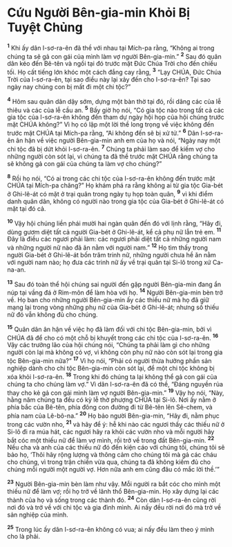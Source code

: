 

# Cứu Người Bên-gia-min Khỏi Bị Tuyệt Chủng
<sup><b>1</b></sup> Khi ấy dân I-sơ-ra-ên đã thề với nhau tại Mích-pa rằng, “Không ai trong chúng ta sẽ gả con gái của mình làm vợ người Bên-gia-min.” <sup><b>2</b></sup> Sau đó quân dân kéo đến Bê-tên và ngồi tại đó trước mặt Đức Chúa Trời cho đến chiều tối. Họ cất tiếng lớn khóc một cách đắng cay rằng, <sup><b>3</b></sup> “Lạy CHÚA, Đức Chúa Trời của I-sơ-ra-ên, tại sao điều này lại xảy đến cho I-sơ-ra-ên? Tại sao ngày nay chúng con bị mất đi một chi tộc?”

<sup><b>4</b></sup> Hôm sau quân dân dậy sớm, dựng một bàn thờ tại đó, rồi dâng các của lễ thiêu và các của lễ cầu an. <sup><b>5</b></sup> Bấy giờ họ nói, “Có gia tộc nào trong tất cả các gia tộc của I-sơ-ra-ên không đến tham dự ngày hội họp của hội chúng trước mặt CHÚA không?” Vì họ có lập một lời thề long trọng về việc không đến trước mặt CHÚA tại Mích-pa rằng, “Ai không đến sẽ bị xử tử.” <sup><b>6</b></sup> Dân I-sơ-ra-ên ân hận về việc người Bên-gia-min anh em của họ và nói, “Ngày nay một chi tộc đã bị dứt khỏi I-sơ-ra-ên. <sup><b>7</b></sup> Chúng ta phải làm sao để kiếm vợ cho những người còn sót lại, vì chúng ta đã thề trước mặt CHÚA rằng chúng ta sẽ không gả con gái của chúng ta làm vợ cho chúng?”

<sup><b>8</b></sup> Rồi họ nói, “Có ai trong các chi tộc của I-sơ-ra-ên không đến trước mặt CHÚA tại Mích-pa chăng?” Họ khám phá ra rằng không ai từ gia tộc Gia-bét ở Ghi-lê-át có mặt ở trại quân trong ngày tụ họp toàn quân, <sup><b>9</b></sup> vì khi điểm danh quân dân, không có người nào trong gia tộc của Gia-bét ở Ghi-lê-át có mặt tại đó cả.

<sup><b>10</b></sup> Vậy hội chúng liền phái mười hai ngàn quân đến đó với lịnh rằng, “Hãy đi, dùng gươm diệt tất cả người Gia-bét ở Ghi-lê-át, kể cả phụ nữ lẫn trẻ em. <sup><b>11</b></sup> Đây là điều các ngươi phải làm: các ngươi phải diệt tất cả những người nam và những người nữ nào đã ăn nằm với người nam.” <sup><b>12</b></sup> Họ tìm thấy trong người Gia-bét ở Ghi-lê-át bốn trăm trinh nữ, những người chưa hề ăn nằm với người nam nào; họ đưa các trinh nữ ấy về trại quân tại Si-lô trong xứ Ca-na-an.

<sup><b>13</b></sup> Sau đó toàn thể hội chúng sai người đến gặp người Bên-gia-min đang ẩn núp tại vầng đá ở Rim-môn để làm hòa với họ. <sup><b>14</b></sup> Người Bên-gia-min bèn trở về. Họ ban cho những người Bên-gia-min ấy các thiếu nữ mà họ đã giữ mạng lại trong vòng những phụ nữ của Gia-bét ở Ghi-lê-át; nhưng số thiếu nữ đó vẫn không đủ cho chúng.

<sup><b>15</b></sup> Quân dân ân hận về việc họ đã làm đối với chi tộc Bên-gia-min, bởi vì CHÚA đã để cho có một chỗ bị khuyết trong các chi tộc của I-sơ-ra-ên. <sup><b>16</b></sup> Vậy các trưởng lão của hội chúng nói, “Chúng ta phải làm gì cho những người còn lại mà không có vợ, vì không còn phụ nữ nào còn sót lại trong gia tộc Bên-gia-min nữa?” <sup><b>17</b></sup> Vì họ nói, “Phải có người thừa hưởng phần sản nghiệp dành cho chi tộc Bên-gia-min còn sót lại, để một chi tộc không bị xóa khỏi I-sơ-ra-ên. <sup><b>18</b></sup> Trong khi đó chúng ta lại không thể gả con gái của chúng ta cho chúng làm vợ.” Vì dân I-sơ-ra-ên đã có thề, “Đáng nguyền rủa thay cho kẻ gả con gái mình làm vợ người Bên-gia-min.” <sup><b>19</b></sup> Vậy họ nói, “Này, hằng năm chúng ta đều có kỳ lễ thờ phượng CHÚA tại Si-lô. Nơi ấy nằm ở phía bắc của Bê-tên, phía đông con đường đi từ Bê-tên lên Sê-chem, và phía nam của Lê-bô-na.” <sup><b>20</b></sup> Họ bảo người Bên-gia-min, “Hãy đi, nằm phục trong các vườn nho, <sup><b>21</b></sup> và hãy để ý: hễ khi nào các ngươi thấy các thiếu nữ ở Si-lô đi ra múa hát, các ngươi hãy ra khỏi các vườn nho và mỗi người hãy bắt cóc một thiếu nữ để làm vợ mình, rồi trở về trong đất Bên-gia-min. <sup><b>22</b></sup> Nếu cha và anh của các thiếu nữ đó đến kiện cáo với chúng tôi, chúng tôi sẽ bảo họ, ‘Thôi hãy rộng lượng và thông cảm cho chúng tôi mà gả các cháu cho chúng, vì trong trận chiến vừa qua, chúng ta đã không kiếm đủ cho chúng mỗi người một người vợ. Hơn nữa anh em cũng đâu có mắc lời thề.’”

<sup><b>23</b></sup> Người Bên-gia-min bèn làm như vậy. Mỗi người ra bắt cóc cho mình một thiếu nữ để làm vợ; rồi họ trở về lãnh thổ Bên-gia-min. Họ xây dựng lại các thành của họ và sống trong các thành đó. <sup><b>24</b></sup> Còn dân I-sơ-ra-ên cũng rời nơi đó và trở về với chi tộc và gia đình mình. Ai nấy đều rời nơi đó mà trở về sản nghiệp của mình.

<sup><b>25</b></sup> Trong lúc ấy dân I-sơ-ra-ên không có vua; ai nấy đều làm theo ý mình cho là phải.

